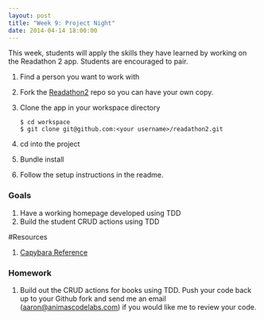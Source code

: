 ```yaml
---
layout: post
title: "Week 9: Project Night"
date: 2014-04-14 18:00:00
---
```


This week, students will apply the skills they have learned by working on the Readathon 2 app. Students are
encouraged to pair.

1. Find a person you want to work with
2. Fork the [Readathon2][1] repo so you can have your own copy.
3. Clone the app in your workspace directory

    ```
    $ cd workspace
    $ git clone git@github.com:<your username>/readathon2.git
    ```

4. cd into the project
5. Bundle install
6. Follow the setup instructions in the readme.


### Goals

1. Have a working homepage developed using TDD
2. Build the student CRUD actions using TDD

#Resources

1. [Capybara Reference][2]

### Homework

1. Build out the CRUD actions for books using TDD. Push your code back up to your Github fork and
send me an email (aaron@animascodelabs.com) if you would like me to review your
code.


[1]: https://github.com/durango-ruby-school/readathon2
[2]: https://github.com/jnicklas/capybara#the-dsl
